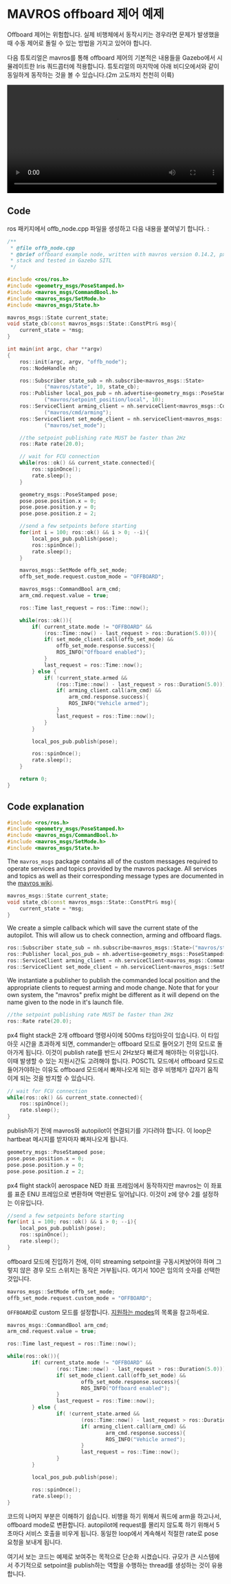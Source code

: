 # MAVROS offboard 제어 예제

<aside class="caution">
Offboard 제어는 위험합니다. 실제 비행체에서 동작시키는 경우라면 문제가 발생했을때 수동 제어로 돌릴 수 있는 방법을 가지고 있어야 합니다.
</aside>

다음 튜토리얼은 mavros를 통해 offboard 제어의 기본적은 내용들을 Gazebo에서 시뮬레이트한 Iris 쿼드콥터에 적용합니다. 튜토리얼의 마지막에 아래 비디오에서와 같이 동일하게 동작하는 것을 볼 수 있습니다.(2m 고도까지 천천히 이륙)

<video width="100%" autoplay="true" controls="true">
	<source src="images/sim/gazebo_offboard.webm" type="video/webm">
</video>

## Code
ros 패키지에서 offb_node.cpp 파일을 생성하고 다음 내용을 붙여넣기 합니다. :
```C++
/**
 * @file offb_node.cpp
 * @brief offboard example node, written with mavros version 0.14.2, px4 flight
 * stack and tested in Gazebo SITL
 */

#include <ros/ros.h>
#include <geometry_msgs/PoseStamped.h>
#include <mavros_msgs/CommandBool.h>
#include <mavros_msgs/SetMode.h>
#include <mavros_msgs/State.h>

mavros_msgs::State current_state;
void state_cb(const mavros_msgs::State::ConstPtr& msg){
    current_state = *msg;
}

int main(int argc, char **argv)
{
    ros::init(argc, argv, "offb_node");
    ros::NodeHandle nh;

    ros::Subscriber state_sub = nh.subscribe<mavros_msgs::State>
            ("mavros/state", 10, state_cb);
    ros::Publisher local_pos_pub = nh.advertise<geometry_msgs::PoseStamped>
            ("mavros/setpoint_position/local", 10);
    ros::ServiceClient arming_client = nh.serviceClient<mavros_msgs::CommandBool>
            ("mavros/cmd/arming");
    ros::ServiceClient set_mode_client = nh.serviceClient<mavros_msgs::SetMode>
            ("mavros/set_mode");

    //the setpoint publishing rate MUST be faster than 2Hz
    ros::Rate rate(20.0);

    // wait for FCU connection
    while(ros::ok() && current_state.connected){
        ros::spinOnce();
        rate.sleep();
    }

    geometry_msgs::PoseStamped pose;
    pose.pose.position.x = 0;
    pose.pose.position.y = 0;
    pose.pose.position.z = 2;

    //send a few setpoints before starting
    for(int i = 100; ros::ok() && i > 0; --i){
        local_pos_pub.publish(pose);
        ros::spinOnce();
        rate.sleep();
    }

    mavros_msgs::SetMode offb_set_mode;
    offb_set_mode.request.custom_mode = "OFFBOARD";

    mavros_msgs::CommandBool arm_cmd;
    arm_cmd.request.value = true;

    ros::Time last_request = ros::Time::now();

    while(ros::ok()){
        if( current_state.mode != "OFFBOARD" &&
            (ros::Time::now() - last_request > ros::Duration(5.0))){
            if( set_mode_client.call(offb_set_mode) &&
                offb_set_mode.response.success){
                ROS_INFO("Offboard enabled");
            }
            last_request = ros::Time::now();
        } else {
            if( !current_state.armed &&
                (ros::Time::now() - last_request > ros::Duration(5.0))){
                if( arming_client.call(arm_cmd) &&
                    arm_cmd.response.success){
                    ROS_INFO("Vehicle armed");
                }
                last_request = ros::Time::now();
            }
        }

        local_pos_pub.publish(pose);

        ros::spinOnce();
        rate.sleep();
    }

    return 0;
}

```
## Code explanation
```C++
#include <ros/ros.h>
#include <geometry_msgs/PoseStamped.h>
#include <mavros_msgs/CommandBool.h>
#include <mavros_msgs/SetMode.h>
#include <mavros_msgs/State.h>
```
The `mavros_msgs` package contains all of the custom messages required to operate services and topics provided by the mavros package. All services and topics as well as their corresponding message types are documented in the [mavros wiki](http://wiki.ros.org/mavros).

```C++
mavros_msgs::State current_state;
void state_cb(const mavros_msgs::State::ConstPtr& msg){
    current_state = *msg;
}
```
We create a simple callback which will save the current state of the autopilot. This will allow us to check connection, arming and offboard flags.

```C++
ros::Subscriber state_sub = nh.subscribe<mavros_msgs::State>("mavros/state", 10, state_cb);
ros::Publisher local_pos_pub = nh.advertise<geometry_msgs::PoseStamped>("mavros/setpoint_position/local", 10);
ros::ServiceClient arming_client = nh.serviceClient<mavros_msgs::CommandBool>("mavros/cmd/arming");
ros::ServiceClient set_mode_client = nh.serviceClient<mavros_msgs::SetMode>("mavros/set_mode");
```
We instantiate a publisher to publish the commanded local position and the appropriate clients to request arming and mode change. Note that for your own system, the "mavros" prefix might be different as it will depend on the name given to the node in it's launch file.
```C++
//the setpoint publishing rate MUST be faster than 2Hz
ros::Rate rate(20.0);
```
px4 flight stack은 2개 offboard 명령사이에 500ms 타임아웃이 있습니다. 이 타임아웃 시간을 초과하게 되면, commander는 offboard 모드로 들어오기 전의 모드로 돌아가게 됩니다. 이것이 publish rate를 반드시 2Hz보다 빠르게 해야하는 이유입니다. 이때 발생할 수 있는 지원시간도 고려해야 합니다. POSCTL 모드에서 offboard 모드로 들어가야하는 이유도 offboard 모드에서 빠져나오게 되는 경우 비행체가 갑자기 움직이게 되는 것을 방지할 수 있습니다.

```C++
// wait for FCU connection
while(ros::ok() && current_state.connected){
    ros::spinOnce();
    rate.sleep();
}
```
publish하기 전에 mavros와 autopilot이 연결되기를 기다려야 합니다. 이 loop은 hartbeat 메시지를 받자마자 빠져나오게 됩니다.
```C++
geometry_msgs::PoseStamped pose;
pose.pose.position.x = 0;
pose.pose.position.y = 0;
pose.pose.position.z = 2;
```
px4 flight stack이 aerospace NED 좌표 프레임에서 동작하지만 mavros는 이 좌표를 표준 ENU 프레임으로 변환하며 역반환도 일어납니다. 이것이 z에 양수 2를 설정하는 이유입니다.
```C++
//send a few setpoints before starting
for(int i = 100; ros::ok() && i > 0; --i){
    local_pos_pub.publish(pose);
    ros::spinOnce();
    rate.sleep();
}
```
offboard 모드에 진입하기 전에, 이미 streaming setpoint을 구동시켜놨어야 하며 그렇지 않은 경우 모드 스위치는 동작은 거부됩니다. 여기서 100은 임의의 숫자를 선택한 것입니다.
```C++
mavros_msgs::SetMode offb_set_mode;
offb_set_mode.request.custom_mode = "OFFBOARD";
```
`OFFBOARD`로 custom 모드를 설정합니다. [지원하는 modes](http://wiki.ros.org/mavros/CustomModes#PX4_native_flight_stack)의 목록을 참고하세요.
```C++
mavros_msgs::CommandBool arm_cmd;
arm_cmd.request.value = true;

ros::Time last_request = ros::Time::now();

while(ros::ok()){
		if( current_state.mode != "OFFBOARD" &&
				(ros::Time::now() - last_request > ros::Duration(5.0))){
				if( set_mode_client.call(offb_set_mode) &&
						offb_set_mode.response.success){
						ROS_INFO("Offboard enabled");
				}
				last_request = ros::Time::now();
		} else {
				if( !current_state.armed &&
						(ros::Time::now() - last_request > ros::Duration(5.0))){
						if( arming_client.call(arm_cmd) &&
								arm_cmd.response.success){
								ROS_INFO("Vehicle armed");
						}
						last_request = ros::Time::now();
				}
		}

		local_pos_pub.publish(pose);

		ros::spinOnce();
		rate.sleep();
}
```
코드의 나머지 부분은 이해하기 쉽습니다. 비행을 하기 위해서 쿼드에 arm을 하고나서, offboard mode로 변환합니다. autopilot에 request를 몰리지 않도록 하기 위해서 5초마다 서비스 호출을 비우게 됩니다. 동일한 loop에서 계속해서 적절한 rate로 pose 요청을 보내게 됩니다.

<aside class="tip">
여기서 보는 코드는 예제로 보여주는 목적으로 단순화 시켰습니다. 규모가 큰 시스템에서 주기적으로 setpoint을 publish하는 역할을 수행하는 thread를 생성하는 것이 유용합니다.
</aside>
